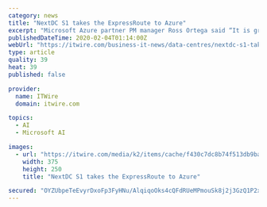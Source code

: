 ```yaml
---
category: news
title: "NextDC S1 takes the ExpressRoute to Azure"
excerpt: "Microsoft Azure partner PM manager Ross Ortega said “It is great to see NextDC expand Microsoft ... Do you want to leverage data governance as an enabler?Are you working at driving AI/ML implementation? Want to stay abreast of data privacy and AI ethics requirements? Are you working hard to push predictive analytics to the limits?"
publishedDateTime: 2020-02-04T01:14:00Z
webUrl: "https://itwire.com/business-it-news/data-centres/nextdc-s1-takes-the-expressroute-to-azure.html"
type: article
quality: 39
heat: 39
published: false

provider:
  name: ITWire
  domain: itwire.com

topics:
  - AI
  - Microsoft AI

images:
  - url: "https://itwire.com/media/k2/items/cache/f430c7dc8b74f513db9bac0eddc50d51_M.jpg"
    width: 375
    height: 250
    title: "NextDC S1 takes the ExpressRoute to Azure"

secured: "OYZUbpeTeEvyrDxoFp3FyHNu/AlqiqoOks4cQFdRUeMPmouSk8j2j3GzQ1P2xF1RCGwEFWOPFWMg6FiniEIhcWgogHhmT4dKIqaF6vf231ImRbXxa2Txw0X9r1D/AmtWQEL3Tw6j1Hn94oEiJbD4syfx4VUTgiu9OVX6IZw7AIOjTZe4YPF/Wd8PXqjaVZVry8Tff8FENI6rUQpJi8i7Znn6easOFR3T+LTG+21Nys3xeDTvnrso/SkTcm6oO8egaAVphHqrE7e3wOjAdOgmcWw85phl7I1q/jztQF9S35sD2UBwYnRiFfuMqUUYHPDz;KKpU3fTAT3SDcbcvSuKwKw=="
---
```



